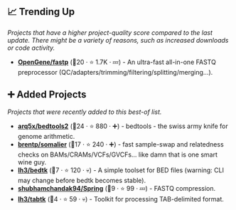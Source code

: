 ## 📈 Trending Up

_Projects that have a higher project-quality score compared to the last update. There might be a variety of reasons, such as increased downloads or code activity._

- <b><a href="https://github.com/OpenGene/fastp">OpenGene/fastp</a></b> (🥇20 ·  ⭐ 1.7K · 💤) - An ultra-fast all-in-one FASTQ preprocessor (QC/adapters/trimming/filtering/splitting/merging...).

## ➕ Added Projects

_Projects that were recently added to this best-of list._

- <b><a href="https://github.com/arq5x/bedtools2">arq5x/bedtools2</a></b> (🥇24 ·  ⭐ 880 · ➕) - bedtools - the swiss army knife for genome arithmetic.
- <b><a href="https://github.com/brentp/somalier">brentp/somalier</a></b> (🥇17 ·  ⭐ 240 · ➕) - fast sample-swap and relatedness checks on BAMs/CRAMs/VCFs/GVCFs... like damn that is one smart wine guy.
- <b><a href="https://github.com/lh3/bedtk">lh3/bedtk</a></b> (🥉7 ·  ⭐ 120 · 💀) - A simple toolset for BED files (warning: CLI may change before bedtk becomes stable).
- <b><a href="https://github.com/shubhamchandak94/Spring">shubhamchandak94/Spring</a></b> (🥉9 ·  ⭐ 99 · 💤) - FASTQ compression.
- <b><a href="https://github.com/lh3/tabtk">lh3/tabtk</a></b> (🥉4 ·  ⭐ 59 · 💀) - Toolkit for processing TAB-delimited format.

